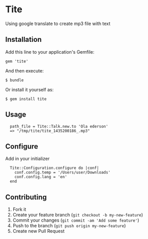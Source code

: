 # Tite

Using google translate to create mp3 file with text

## Installation

Add this line to your application's Gemfile:

    gem 'tite'

And then execute:

    $ bundle

Or install it yourself as:

    $ gem install tite

## Usage
```
  path_file = Tite::Talk.new.to 'Ola ederson'
  => "/tmp/tite/tite_1435200186_.mp3"
```

## Configure
Add in your initializer
```
  Tite::Configuration.configure do |conf|
    conf.config.temp = '/Users/user/Downloads'
    conf.config.lang = 'en'
  end
```


## Contributing

1. Fork it
2. Create your feature branch (`git checkout -b my-new-feature`)
3. Commit your changes (`git commit -am 'Add some feature'`)
4. Push to the branch (`git push origin my-new-feature`)
5. Create new Pull Request

